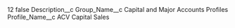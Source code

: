 <?xml version="1.0" encoding="UTF-8"?>
<CustomMetadata xmlns="http://soap.sforce.com/2006/04/metadata" xmlns:xsi="http://www.w3.org/2001/XMLSchema-instance" xmlns:xsd="http://www.w3.org/2001/XMLSchema">
    <label>12</label>
    <protected>false</protected>
    <values>
        <field>Description__c</field>
        <value xsi:nil="true"/>
    </values>
    <values>
        <field>Group_Name__c</field>
        <value xsi:type="xsd:string">Capital and Major Accounts Profiles</value>
    </values>
    <values>
        <field>Profile_Name__c</field>
        <value xsi:type="xsd:string">ACV Capital Sales</value>
    </values>
</CustomMetadata>
